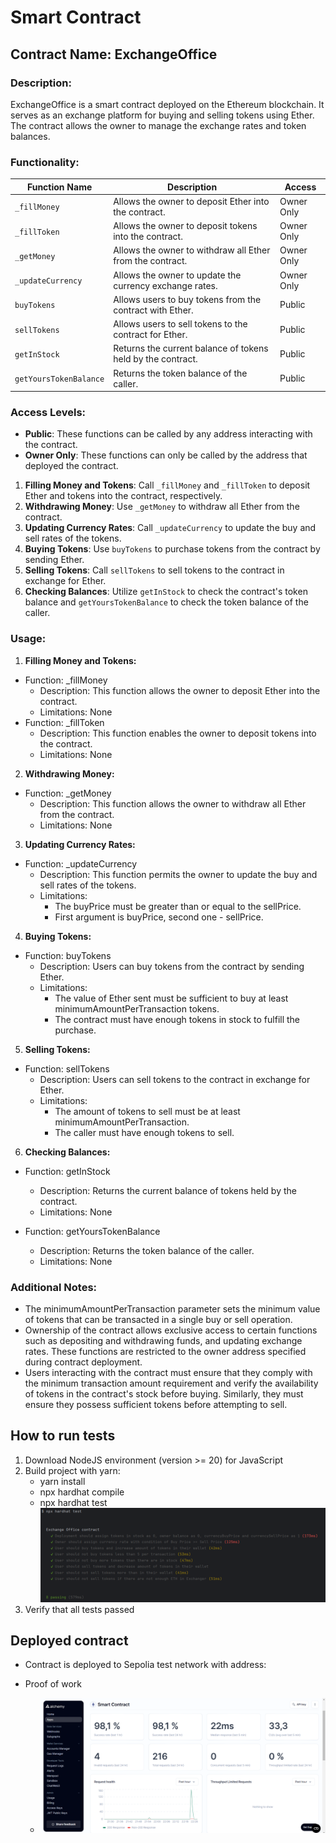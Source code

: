 # Smart Contract

## Contract Name: ExchangeOffice

### Description:
ExchangeOffice is a smart contract deployed on the Ethereum blockchain. It serves as an exchange platform for buying and selling tokens using Ether. The contract allows the owner to manage the exchange rates and token balances.

### Functionality:

| Function Name            | Description                                               | Access       |
|--------------------------|-----------------------------------------------------------|--------------|
| `_fillMoney`             | Allows the owner to deposit Ether into the contract.      | Owner Only   |
| `_fillToken`             | Allows the owner to deposit tokens into the contract.     | Owner Only   |
| `_getMoney`              | Allows the owner to withdraw all Ether from the contract. | Owner Only   |
| `_updateCurrency`        | Allows the owner to update the currency exchange rates.   | Owner Only   |
| `buyTokens`              | Allows users to buy tokens from the contract with Ether.  | Public       |
| `sellTokens`             | Allows users to sell tokens to the contract for Ether.    | Public       |
| `getInStock`             | Returns the current balance of tokens held by the contract. | Public     |
| `getYoursTokenBalance`   | Returns the token balance of the caller.                  | Public       |

### Access Levels:

- **Public**: These functions can be called by any address interacting with the contract.
- **Owner Only**: These functions can only be called by the address that deployed the contract.


1. **Filling Money and Tokens**: Call `_fillMoney` and `_fillToken` to deposit Ether and tokens into the contract, respectively.
2. **Withdrawing Money**: Use `_getMoney` to withdraw all Ether from the contract.
3. **Updating Currency Rates**: Call `_updateCurrency` to update the buy and sell rates of the tokens.
4. **Buying Tokens**: Use `buyTokens` to purchase tokens from the contract by sending Ether.
5. **Selling Tokens**: Call `sellTokens` to sell tokens to the contract in exchange for Ether.
6. **Checking Balances**: Utilize `getInStock` to check the contract's token balance and `getYoursTokenBalance` to check the token balance of the caller.


### Usage:
1. **Filling Money and Tokens:**

- Function: _fillMoney
  - Description: This function allows the owner to deposit Ether into the contract.
  - Limitations: None
- Function: _fillToken
  - Description: This function enables the owner to deposit tokens into the contract.
  - Limitations: None
 
2. **Withdrawing Money:**

- Function: _getMoney
  - Description: This function allows the owner to withdraw all Ether from the contract.
  - Limitations: None

3. **Updating Currency Rates:**

- Function: _updateCurrency
  - Description: This function permits the owner to update the buy and sell rates of the tokens.
  - Limitations:
    - The buyPrice must be greater than or equal to the sellPrice.
    - First argument is buyPrice, second one - sellPrice.

4. **Buying Tokens:**

- Function: buyTokens
  - Description: Users can buy tokens from the contract by sending Ether.
  - Limitations:
    - The value of Ether sent must be sufficient to buy at least minimumAmountPerTransaction tokens.
    - The contract must have enough tokens in stock to fulfill the purchase.

5. **Selling Tokens:**

- Function: sellTokens
  - Description: Users can sell tokens to the contract in exchange for Ether.
  - Limitations:
    - The amount of tokens to sell must be at least minimumAmountPerTransaction.
    - The caller must have enough tokens to sell.

6. **Checking Balances:**

- Function: getInStock
  - Description: Returns the current balance of tokens held by the contract.
  - Limitations: None

- Function: getYoursTokenBalance
  - Description: Returns the token balance of the caller.
  - Limitations: None
    
### Additional Notes:
- The minimumAmountPerTransaction parameter sets the minimum value of tokens that can be transacted in a single buy or sell operation.
- Ownership of the contract allows exclusive access to certain functions such as depositing and withdrawing funds, and updating exchange rates. These functions are restricted to the owner address specified during contract deployment.
- Users interacting with the contract must ensure that they comply with the minimum transaction amount requirement and verify the availability of tokens in the contract's stock before buying. Similarly, they must ensure they possess sufficient tokens before attempting to sell.

## How to run tests
1. Download NodeJS environment (version >= 20) for JavaScript
2. Build project with yarn:
    - yarn install
    - npx hardhat compile
    - npx hardhat test
   ![img.png](img.png)
3. Verify that all tests passed

## Deployed contract

- Contract is deployed to Sepolia test network with address:

- Proof of work 
  - ![img_1.png](img_1.png)

